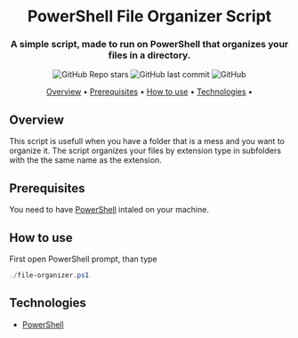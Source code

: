 <h1 align="center">
  PowerShell File Organizer Script
</h1>

<h3 align="center">
  A simple script, made to run on PowerShell that organizes your files in a directory.
</h3>

<p align="center">
  <img alt="GitHub Repo stars" src="https://img.shields.io/github/stars/lucas-fer-fig/PowerShell-file-organizer-script?color=%230037da&logo=github">
  <img alt="GitHub last commit" src="https://img.shields.io/github/last-commit/lucas-fer-fig/PowerShell-file-organizer-script">
  <img alt="GitHub" src="https://img.shields.io/github/license/lucas-fer-fig/PowerShell-file-organizer-script?color=%230037ea">
</p>

<p align="center">
 <a href="#Overview">Overview</a> •
 <a href="#Prerequisites">Prerequisites</a> • 
 <a href="#How%20to%20use">How to use</a> • 
 <a href="#Technologies">Technologies</a> • 
</p>

## Overview 

This script is usefull when you have a folder that is a mess and you want to organize it. The script organizes your files by extension type in subfolders with the the same name as the extension. 

## Prerequisites

You need to have [PowerShell](https://docs.microsoft.com/pt-br/powershell/scripting/install/installing-powershell?view=powershell-7.1) intaled on your machine.

## How to use

First open PowerShell prompt, than type 

```powershell
./file-organizer.ps1
```
## Technologies

- [PowerShell](https://docs.microsoft.com/pt-br/powershell/scripting/overview?view=powershell-7.1)

